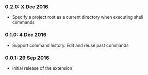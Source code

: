 
### 0.2.0: X Dec 2016

* Specify a project root as a current directory when executing shell commands

### 0.1.0: 4 Dec 2016

* Support command history. Edit and reuse past commands

### 0.0.1: 29 Sep 2016

* Initial release of the extension
